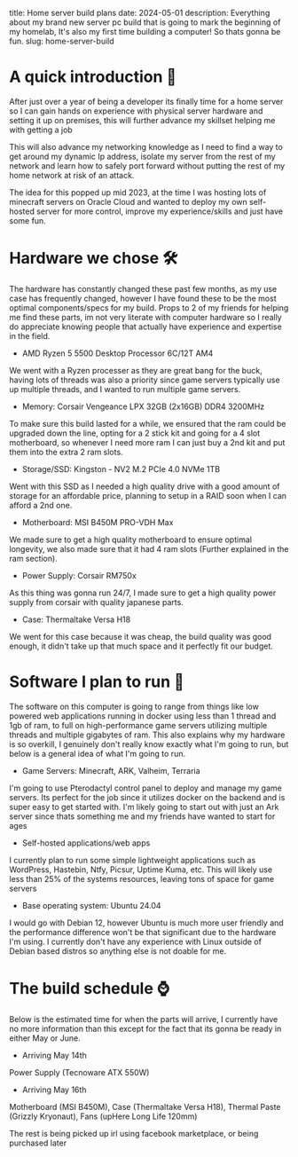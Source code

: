 title: Home server build plans
date: 2024-05-01
description: Everything about my brand new server pc build that is going to mark the beginning of my homelab, It's also my first time building a computer! So thats gonna be fun.
slug: home-server-build

# A quick introduction 👋
After just over a year of being a developer its finally time for a home server so I can gain hands on experience with physical server hardware and setting it up on premises, this will further advance my skillset helping me with getting a job

This will also advance my networking knowledge as I need to find a way to get around my dynamic Ip address, isolate my server from the rest of my network and learn how to safely port forward without putting the rest of my home network at risk of an attack.

The idea for this popped up mid 2023, at the time I was hosting lots of minecraft servers on Oracle Cloud and wanted to deploy my own self-hosted server for more control, improve my experience/skills and just have some fun.


# Hardware we chose 🛠️
The hardware has constantly changed these past few months, as my use case has frequently changed, however I have found these to be the most optimal components/specs for my build. Props to 2 of my friends for helping me find these parts, im not very literate with computer hardware so I really do appreciate knowing people that actually have experience and expertise in the field.

- AMD Ryzen 5 5500 Desktop Processor 6C/12T AM4

We went with a Ryzen processer as they are great bang for the buck, having lots of threads was also a priority since game servers typically use up multiple threads, and I wanted to run multiple game servers.

- Memory: Corsair Vengeance LPX 32GB (2x16GB) DDR4 3200MHz

To make sure this build lasted for a while, we ensured that the ram could be upgraded down the line, opting for a 2 stick kit and going for a 4 slot motherboard, so whenever I need more ram I can just buy a 2nd kit and put them into the extra 2 ram slots.

- Storage/SSD: Kingston - NV2 M.2 PCIe 4.0 NVMe 1TB

Went with this SSD as I needed a high quality drive with a good amount of storage for an affordable price, planning to setup in a RAID soon when I can afford a 2nd one.

- Motherboard: MSI B450M PRO-VDH Max

We made sure to get a high quality motherboard to ensure optimal longevity, we also made sure that it had 4 ram slots (Further explained in the ram section).

- Power Supply: Corsair RM750x

As this thing was gonna run 24/7, I made sure to get a high quality power supply from corsair with quality japanese parts.

- Case: Thermaltake Versa H18

We went for this case because it was cheap, the build quality was good enough, it didn't take up that much space and it perfectly fit our budget.


# Software I plan to run 🎣
The software on this computer is going to range from things like low powered web applications running in docker using less than 1 thread and 1gb of ram, to full on high-performance game servers utilizing multiple threads and multiple gigabytes of ram. This also explains why my hardware is so overkill, I genuinely don't really know exactly what I'm going to run, but below is a general idea of what I'm going to run.

- Game Servers: Minecraft, ARK, Valheim, Terraria 

I'm going to use Pterodactyl control panel to deploy and manage my game servers. Its perfect for the job since it utilizes docker on the backend and is super easy to get started with. I'm likely going to start out with just an Ark server since thats something me and my friends have wanted to start for ages

- Self-hosted applications/web apps

I currently plan to run some simple lightweight applications such as WordPress, Hastebin, Ntfy, Picsur, Uptime Kuma, etc. This will likely use less than 25% of the systems resources, leaving tons of space for game servers

- Base operating system: Ubuntu 24.04

I would go with Debian 12, however Ubuntu is much more user friendly and the performance difference won't be that significant due to the hardware I'm using. I currently don't have any experience with Linux outside of Debian based distros so anything else is not doable for me.


# The build schedule ⌚

Below is the estimated time for when the parts will arrive, I currently have no more information than this except for the fact that its gonna be ready in either May or June.

- Arriving May 14th

Power Supply (Tecnoware ATX 550W)

- Arriving May 16th

Motherboard (MSI B450M), Case (Thermaltake Versa H18), Thermal Paste (Grizzly Kryonaut), Fans (upHere Long Life 120mm)

The rest is being picked up irl using facebook marketplace, or being purchased later
